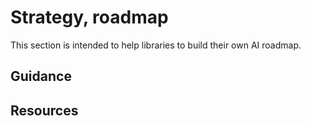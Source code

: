# Strategy, roadmap 
This section is intended to help libraries to build their own AI roadmap.


## Guidance

## Resources
